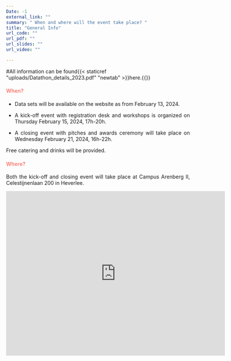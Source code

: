```yaml
---
Date: -1
external_link: ""
summary: " When and where will the event take place? "
title: "General Info"
url_code: ""
url_pdf: ""
url_slides: ""
url_video: ""

---
```


#All information can be found{{< staticref "uploads/Datathon_details_2023.pdf" "newtab" >}}here.{{</staticref>}}


<h4 style="color: #F88379">When? </h4>
<p style='text-align: justify;'>

- Data sets will be available on the website as from February 13, 2024.

- <p style='text-align: justify;'> A kick-off event with registration desk and workshops is organized on Thursday February 15, 2024, 17h-20h.</p>

- <p style='text-align: justify;'> A closing event with pitches and awards ceremony will take place on Wednesday February 21, 2024, 16h-22h.</p>

Free catering and drinks will be provided. 


<h4 style="color: #F88379">Where? </h4>

<p style='text-align: justify;'>
Both the kick-off and closing event will take place at Campus Arenberg II, Celestijnenlaan 200 in Heverlee.  </p>

<p align="center">
<iframe src="https://www.google.com/maps/embed?pb=!1m18!1m12!1m3!1d2518.286926358606!2d4.673153215922528!3d50.86288766544121!2m3!1f0!2f0!3f0!3m2!1i1024!2i768!4f13.1!3m3!1m2!1s0x47c161bce4bc9ff1%3A0xbf3ab098e651f3a6!2sQuadrivium%20(QDV)!5e0!3m2!1snl!2sbe!4v1668461403973!5m2!1snl!2sbe" width="600" height="450" style="border:0;" allowfullscreen="" loading="lazy" referrerpolicy="no-referrer-when-downgrade"></iframe>
</p>
